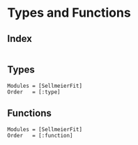 # Types and Functions
## Index
```@index
```

## Types
```@autodocs
Modules = [SellmeierFit]
Order   = [:type]
```

## Functions
```@autodocs
Modules = [SellmeierFit]
Order   = [:function]
```
